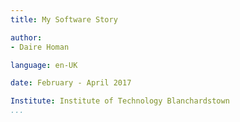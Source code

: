 ```yaml
---
title: My Software Story

author:
- Daire Homan

language: en-UK

date: February - April 2017

Institute: Institute of Technology Blanchardstown
...
```

                       
